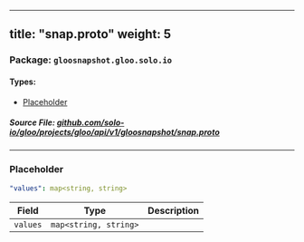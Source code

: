
---
title: "snap.proto"
weight: 5
---

<!-- Code generated by solo-kit. DO NOT EDIT. -->


### Package: `gloosnapshot.gloo.solo.io` 
#### Types:


- [Placeholder](#placeholder)
  



##### Source File: [github.com/solo-io/gloo/projects/gloo/api/v1/gloosnapshot/snap.proto](https://github.com/solo-io/gloo/blob/master/projects/gloo/api/v1/gloosnapshot/snap.proto)





---
### Placeholder



```yaml
"values": map<string, string>

```

| Field | Type | Description |
| ----- | ---- | ----------- | 
| `values` | `map<string, string>` |  |





<!-- Start of HubSpot Embed Code -->
<script type="text/javascript" id="hs-script-loader" async defer src="//js.hs-scripts.com/5130874.js"></script>
<!-- End of HubSpot Embed Code -->
